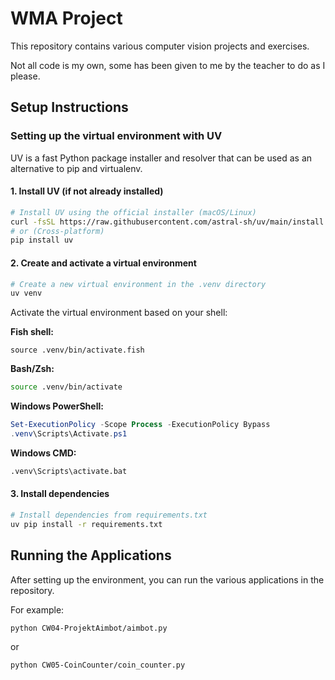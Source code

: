 # WMA Project

This repository contains various computer vision projects and exercises.

Not all code is my own, some has been given to me by the teacher to do as I please.

## Setup Instructions

### Setting up the virtual environment with UV

UV is a fast Python package installer and resolver that can be used as an alternative to pip and virtualenv.

#### 1. Install UV (if not already installed)

```bash
# Install UV using the official installer (macOS/Linux)
curl -fsSL https://raw.githubusercontent.com/astral-sh/uv/main/install.sh | bash
# or (Cross-platform)
pip install uv
```

#### 2. Create and activate a virtual environment

```bash
# Create a new virtual environment in the .venv directory
uv venv
```

Activate the virtual environment based on your shell:

**Fish shell:**
```fish
source .venv/bin/activate.fish
```

**Bash/Zsh:**
```bash
source .venv/bin/activate
```

**Windows PowerShell:**
```powershell
Set-ExecutionPolicy -Scope Process -ExecutionPolicy Bypass
.venv\Scripts\Activate.ps1
```

**Windows CMD:**
```cmd
.venv\Scripts\activate.bat
```

#### 3. Install dependencies

```bash
# Install dependencies from requirements.txt
uv pip install -r requirements.txt
```

## Running the Applications

After setting up the environment, you can run the various applications in the repository.

For example:
```bash
python CW04-ProjektAimbot/aimbot.py
```

or

```bash
python CW05-CoinCounter/coin_counter.py
```
